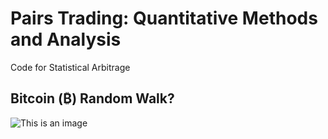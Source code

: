 # Pairs Trading: Quantitative Methods and Analysis

Code for Statistical Arbitrage 

## Bitcoin (₿) Random Walk?  


![This is an image](figs/BTC_RandomWalk.png)
